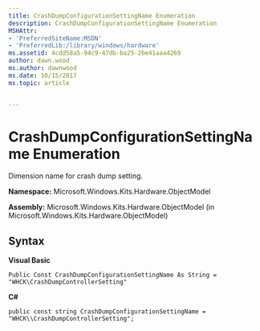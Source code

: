 ```yaml
---
title: CrashDumpConfigurationSettingName Enumeration
description: CrashDumpConfigurationSettingName Enumeration
MSHAttr:
- 'PreferredSiteName:MSDN'
- 'PreferredLib:/library/windows/hardware'
ms.assetid: 4cdd58a5-94c9-47db-ba25-2be41aaa4269
author: dawn.wood
ms.author: dawnwood
ms.date: 10/15/2017
ms.topic: article


---
```


# CrashDumpConfigurationSettingName Enumeration


Dimension name for crash dump setting.

**Namespace:** Microsoft.Windows.Kits.Hardware.ObjectModel

**Assembly:** Microsoft.Windows.Kits.Hardware.ObjectModel (in Microsoft.Windows.Kits.Hardware.ObjectModel)

## <span id="Syntax"></span><span id="syntax"></span><span id="SYNTAX"></span>Syntax


**Visual Basic**

`Public Const CrashDumpConfigurationSettingName As String = "WHCK\CrashDumpControllerSetting"`

**C#**

`public const string CrashDumpConfigurationSettingName = "WHCK\\CrashDumpControllerSetting";`

 

 






